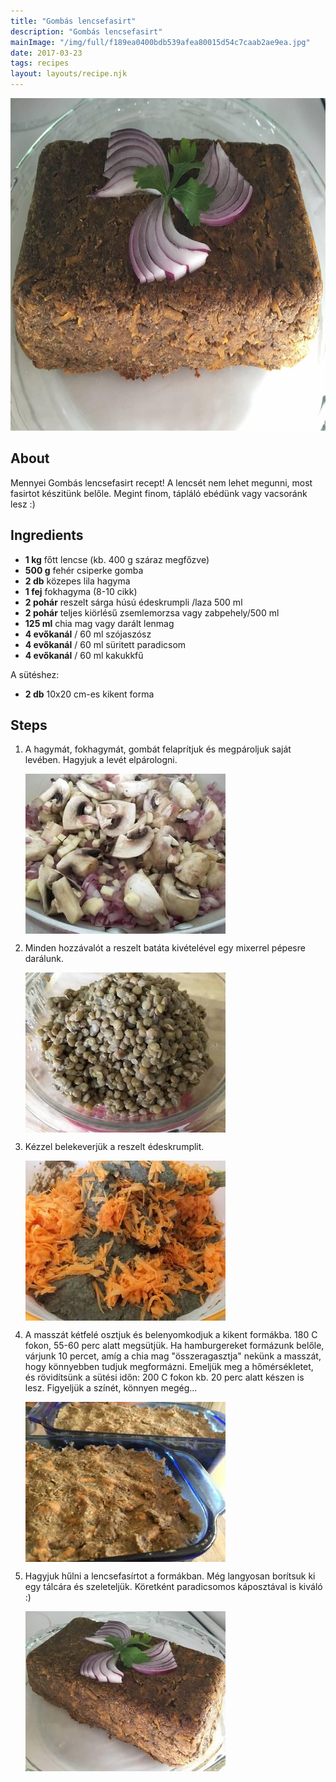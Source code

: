 ```yaml
---
title: "Gombás lencsefasirt"
description: "Gombás lencsefasirt"
mainImage: "/img/full/f189ea0400bdb539afea80015d54c7caab2ae9ea.jpg"
date: 2017-03-23
tags: recipes
layout: layouts/recipe.njk
---
```

                        
<p align="center"><a href="https://cookpad.com/hu/receptek/2257386-gombas-lencsefasirt" rel="Recipe source page"><img width="751" height="532" src="/img/full/f189ea0400bdb539afea80015d54c7caab2ae9ea.jpg"/></a></p>

## About
Mennyei Gombás lencsefasirt recept! A lencsét nem lehet megunni, most fasirtot készitünk belőle. Megint finom, tápláló ebédünk vagy vacsoránk lesz :)

>  

## Ingredients
* **1 kg** főtt lencse (kb. 400 g száraz megfőzve)
* **500 g** fehér csiperke gomba
* **2 db** közepes lila hagyma
* **1 fej** fokhagyma (8-10 cikk)
* **2 pohár** reszelt sárga húsú édeskrumpli /laza 500 ml
* **2 pohár** teljes kiörlésű zsemlemorzsa vagy zabpehely/500 ml
* **125 ml** chia mag vagy darált lenmag
* **4 evőkanál** / 60 ml szójaszósz
* **4 evőkanál** / 60 ml süritett paradicsom
* **4 evőkanál** / 60 ml kakukkfű

A sütéshez:
* **2 db** 10x20 cm-es kikent forma

## Steps

1. A hagymát, fokhagymát, gombát felaprítjuk és megpároljuk saját levében. Hagyjuk a levét elpárologni.
 
    <p><img width="320" height="256" align="left" src="/img/full/11d61770ab6a589e38cb1e01230de39cd82c1e10.jpg"/></p><div style="clear: both"/>

2. Minden hozzávalót a reszelt batáta kivételével egy mixerrel pépesre darálunk.
 
    <p><img width="320" height="256" align="left" src="/img/full/cf9c625156b3c642a7545894cfa06985bc2a8918.jpg"/></p><div style="clear: both"/>

3. Kézzel belekeverjük a reszelt édeskrumplit.
 
    <p><img width="320" height="256" align="left" src="/img/full/80ade7bf2fced693fc4d1587a1c59fa17a6ce3ed.jpg"/></p><div style="clear: both"/>

4. A masszát kétfelé osztjuk és belenyomkodjuk a kikent formákba. 180 C fokon, 55-60 perc alatt megsütjük. Ha hamburgereket formázunk belőle, várjunk 10 percet, amíg a chia mag "összeragasztja" nekünk a masszát, hogy könnyebben tudjuk megformázni. Emeljük meg a hőmérsékletet, és rövidítsünk a sütési időn: 200 C fokon kb. 20 perc alatt készen is lesz. Figyeljük a színét, könnyen megég...
 
    <p><img width="320" height="256" align="left" src="/img/full/358612b35ad813d8964c6039fc835d0f1bd03fde.jpg"/></p><div style="clear: both"/>

5. Hagyjuk hűlni a lencsefasírtot a formákban. Még langyosan borítsuk ki egy tálcára és szeleteljük. Köretként paradicsomos káposztával is kiváló :)
 
    <p><img width="320" height="256" align="left" src="/img/full/26feea972c9fdbca085e111c08f61d6f7ca90830.jpg"/></p><div style="clear: both"/>

